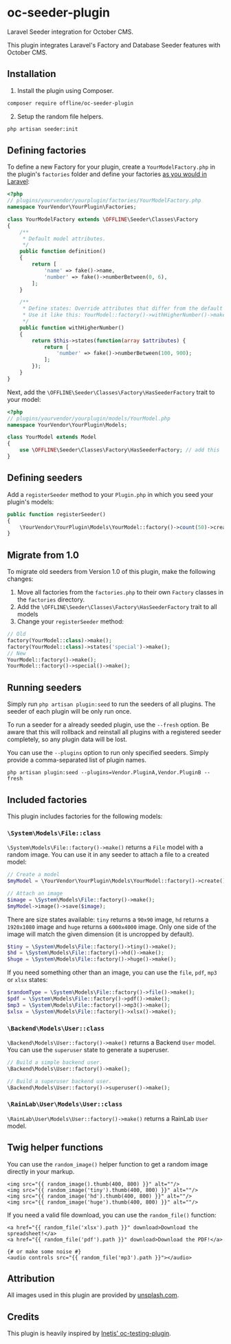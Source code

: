 # oc-seeder-plugin

Laravel Seeder integration for October CMS.

This plugin integrates Laravel's Factory and Database Seeder features with October CMS.

## Installation

1. Install the plugin using Composer.

```bash
composer require offline/oc-seeder-plugin
```

2. Setup the random file helpers.

```bash
php artisan seeder:init
```

## Defining factories

To define a new Factory for your plugin, create a `YourModelFactory.php` in the plugin's `factories` folder and define
your factories [as you would in Laravel](https://laravel.com/docs/9.x/database-testing#defining-model-factories):

```php
<?php
// plugins/yourvendor/yourplugin/factories/YourModelFactory.php
namespace YourVendor\YourPlugin\Factories;

class YourModelFactory extends \OFFLINE\Seeder\Classes\Factory
{
    /**
     * Default model attributes.
     */
    public function definition()
    {
        return [
            'name' => fake()->name,
            'number' => fake()->numberBetween(0, 6),
        ];
    }

    /**
     * Define states: Override attributes that differ from the default definition.
     * Use it like this: YourModel::factory()->withHigherNumber()->make();
     */
    public function withHigherNumber()
    {
        return $this->states(function(array $attributes) {
            return [
                'number' => fake()->numberBetween(100, 900);
            ];
        });
    }
}

```


Next, add the `\OFFLINE\Seeder\Classes\Factory\HasSeederFactory` trait to your model:

```php
<?php
// plugins/yourvendor/yourplugin/models/YourModel.php
namespace YourVendor\YourPlugin\Models;

class YourModel extends Model
{
    use \OFFLINE\Seeder\Classes\Factory\HasSeederFactory; // add this
}
```

## Defining seeders

Add a `registerSeeder` method to your `Plugin.php` in which you seed your plugin's models:

```php
public function registerSeeder()
{
    \YourVendor\YourPlugin\Models\YourModel::factory()->count(50)->create();
}
```

## Migrate from 1.0

To migrate old seeders from Version 1.0 of this plugin, make the following changes:

1. Move all factories from the `factories.php` to their own `Factory` classes in the `factories` directory.
2. Add the `\OFFLINE\Seeder\Classes\Factory\HasSeederFactory` trait to all models
3. Change your `registerSeeder` method:

```php
// Old
factory(YourModel::class)->make();
factory(YourModel::class)->states('special')->make();
// New
YourModel::factory()->make();
YourModel::factory()->special()->make();
```

## Running seeders

Simply run `php artisan plugin:seed` to run the seeders of all plugins. The seeder of each plugin will be only run once.

To run a seeder for a already seeded plugin, use the `--fresh` option. Be aware that this will rollback and reinstall
all plugins with a registered seeder completely, so any plugin data will be lost.

You can use the `--plugins` option to run only specified seeders. Simply provide a comma-separated list of plugin names.

```
php artisan plugin:seed --plugins=Vendor.PluginA,Vendor.PluginB --fresh
```

## Included factories

This plugin includes factories for the following models:

### `\System\Models\File::class`

`\System\Models\File::factory()->make()` returns a `File` model with a random image. You can use it in any seeder
to attach a file to a created model:

```php
// Create a model
$myModel = \YourVendor\YourPlugin\Models\YourModel::factory()->create();

// Attach an image
$image = \System\Models\File::factory()->make();
$myModel->image()->save($image);
```

There are size states available: `tiny` returns a `90x90` image, `hd` returns a `1920x1080` image and `huge` returns
a `6000x4000` image.
Only one side of the image will match the given dimension (it is uncropped by default).

```php
$tiny = \System\Models\File::factory()->tiny()->make();
$hd = \System\Models\File::factory()->hd()->make();
$huge = \System\Models\File::factory()->huge()->make();
```

If you need something other than an image, you can use the `file`, `pdf`, `mp3` or `xlsx` states:

```php
$randomType = \System\Models\File::factory()->file()->make();
$pdf = \System\Models\File::factory()->pdf()->make();
$mp3 = \System\Models\File::factory()->mp3()->make();
$xlsx = \System\Models\File::factory()->xlsx()->make();
```

### `\Backend\Models\User::class`

`\Backend\Models\User::factory()->make()` returns a Backend `User` model. You can use the `superuser`
 state to generate a superuser.

```php
// Build a simple backend user.
\Backend\Models\User::factory()->make();

// Build a superuser backend user.
\Backend\Models\User::factory()->superuser()->make();
```

### `\RainLab\User\Models\User::class`

`\RainLab\User\Models\User::factory()->make()` returns a RainLab `User` model.

## Twig helper functions

You can use the `random_image()` helper function to get a random image directly in your markup.

```twig
<img src="{{ random_image().thumb(400, 800) }}" alt=""/>
<img src="{{ random_image('tiny').thumb(400, 800) }}" alt=""/>
<img src="{{ random_image('hd').thumb(400, 800) }}" alt=""/>
<img src="{{ random_image('huge').thumb(400, 800) }}" alt=""/>
```

If you need a valid file download, you can use the `random_file()` function:

```twig
<a href="{{ random_file('xlsx').path }}" download>Download the spreadsheet!</a>
<a href="{{ random_file('pdf').path }}" download>Download the PDF!</a>

{# or make some noise #}
<audio controls src="{{ random_file('mp3').path }}"></audio>
```

## Attribution

All images used in this plugin are provided by [unsplash.com](https://unsplash.com).

## Credits

This plugin is heavily inspired by [Inetis' oc-testing-plugin](https://github.com/inetis-ch/oc-testing-plugin).

